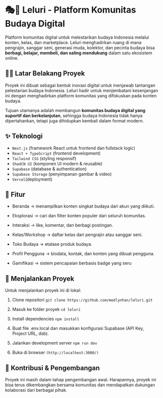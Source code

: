 # 🎭📱 Leluri - Platform Komunitas Budaya Digital

Platform komunitas digital untuk melestarikan budaya Indonesia melalui konten, kelas, dan marketplace. Leluri menghadirkan ruang di mana pengrajin, sanggar seni, generasi muda, kolektor, dan pecinta budaya bisa **berbagi, belajar, membeli, dan saling mendukung** dalam satu ekosistem online.

## 👩‍💻 Latar Belakang Proyek

Proyek ini dibuat sebagai bentuk inovasi digital untuk menjawab tantangan pelestarian budaya Indonesia. Leluri hadir untuk menjembatani kesenjangan ini dengan menghadirkan platform komunitas yang difokuskan pada konten budaya.

Tujuan utamanya adalah membangun **komunitas budaya digital yang suportif dan berkelanjutan**, sehingga budaya Indonesia tidak hanya dipertahankan, tetapi juga dihidupkan kembali dalam format modern.

## ✨ Teknologi

- `Next.js` (framework React untuk frontend dan fullstack logic)
- `React + TypeScript` (frontend development)
- `Tailwind CSS` (styling responsif)
- `ShadCN UI` (komponen UI modern & reusable)
- `Supabase` (database & authentication)
- `Supabase Storage` (penyimpanan gambar & video)
- `Vercel`(deployment)

## 🚀 Fitur

- Beranda → menampilkan konten singkat budaya dari akun yang diikuti.

- Eksplorasi → cari dan filter konten populer dari seluruh komunitas.

- Interaksi → like, komentar, dan berbagi postingan.

- Kelas/Workshop → daftar kelas dari pengrajin atau sanggar seni.

- Toko Budaya → etalase produk budaya.

- Profil Pengguna → biodata, kontak, dan konten yang dibuat pengguna.
  
- Gamifikasi → sistem pencapaian berbasis badge yang seru
  
## 🚦 Menjalankan Proyek

Untuk menjalankan proyek ini di lokal: 

1. Clone repositori `git clone https://github.com/medlynhan/leluri.git`

2. Masuk ke folder proyek  `cd leluri`

3. Install dependencies `npm install`
   
4. Buat file .env.local dan masukkan konfigurasi Supabase (API Key, Project URL, dsb).

5. Jalankan development server  `npm run dev`

6. Buka di browser  `(http://localhost:3000/)`


## 🤝 Kontribusi & Pengembangan
Proyek ini masih dalam tahap pengembangan awal. Harapannya, proyek ini bisa terus dikembangkan bersama komunitas dan mendapatkan dukungan kolaborasi dari berbagai pihak.

